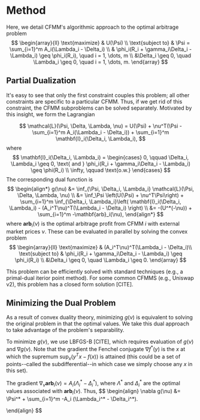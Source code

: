 # Method
Here, we detail CFMM's algorithmic approach to the optimal arbitrage problem
$$
\begin{array}{ll}
\text{maximize}     & U(\Psi) \\
\text{subject to}   & \Psi = \sum_{i=1}^m A_i(\Lambda_i - \Delta_i) \\
& \phi_i(R_i + \gamma_i\Delta_i - \Lambda_i) \geq \phi_i(R_i), \quad i = 1, \dots, m \\
&\Delta_i \geq 0, \quad \Lambda_i \geq 0, \quad i = 1, \dots, m.
\end{array}
$$

## Partial Dualization
It's easy to see that only the first constraint couples this problem; all other 
constraints are specific to a particular CFMM. Thus, if we get rid of this
constraint, the CFMM subproblems can be solved separately. 
Motivated by this insight, we form the Lagrangian

$$
\mathcal{L}(\Psi, \Delta, \Lambda, \nu) = U(\Psi) +
\nu^T(\Psi - \sum_{i=1}^m A_i(\Lambda_i - \Delta_i)) + 
\sum_{i=1}^m \mathbf{I}_i(\Delta_i, \Lambda_i),
$$
where
$$
\mathbf{I}_i(\Delta_i, \Lambda_i) =
\begin{cases}
0, \qquad \Delta_i, \Lambda_i \geq 0, \text{ and } \phi_i(R_i + \gamma_i\Delta_i - \Lambda_i) \geq \phi(R_i) \\
\infty, \qquad \text{o.w.}
\end{cases}
$$
The corresponding dual function is
$$
\begin{align*}
g(\nu) &= \inf_{\Psi, \Delta_i, \Lambda_i} \mathcal{L}(\Psi, \Delta, \Lambda, \nu) \\
&= \inf_\Psi \left(U(\Psi) +
\nu^T\Psi\right) + \sum_{i=1}^m \inf_{\Delta_i, \Lambda_i}\left(
    \mathbf{I}_i(\Delta_i, \Lambda_i) - (A_i^T\nu)^T(\Lambda_i - \Delta_i) \right) \\
    &= -(U^*(-\nu)) + \sum_{i=1}^m -\mathbf{arb}_i(\nu),
\end{align*}
$$
where $\mathbf{arb}_i(\nu)$ is the optimal arbitrage profit from CFMM $i$ with
external market prices $\nu$. These can be evaluated in parallel by solving the convex problem
$$
\begin{array}{ll}
\text{maximize}     & (A_i^T\nu)^T(\Lambda_i - \Delta_i)\\
\text{subject to}   & \phi_i(R_i + \gamma_i\Delta_i - \Lambda_i) \geq \phi_i(R_i) \\
&\Delta_i \geq 0, \quad \Lambda_i \geq 0.
\end{array}
$$

This problem can be efficiently solved with standard techniques (e.g., a primal-dual iterior point method). 
For some common CFMMS (e.g., Uniswap v2), this problem has a closed form solution [CITE]. 

## Minimizing the Dual Problem
As a result of convex duality theory, minimizing $g(\nu)$ is equivalent to solving the original problem in that the optimal values.
We take this dual approach to take advantage of the problem's separability.

To minimize $g(\nu)$, we use LBFGS-B [CITE], which requires evaluation of $g(\nu)$
and $\nabla g(\nu)$. Note that the gradient the Fenchel conjugate $\nabla f^*(y)$ is the 
$x$ at which the supremum $\sup_x (y^Tx - f(x))$ is attained (this could be a set of points--called the subdifferential--in which case we simply choose any $x$ in this set).

The gradient $\nabla_\nu \mathbf{arb}_i(\nu) = A_i  (\Lambda_i^* - \Delta_i^*)$, where $\Lambda^*$ and $\Delta_i^*$ are the optimal values associated with $\mathbf{arb}_i(\nu)$. Thus,
$$
\begin{align}
\nabla g(\nu) &= \Psi^* + \sum_{i=1}^m -A_i  (\Lambda_i^* - \Delta_i^*).

\end{align}
$$
